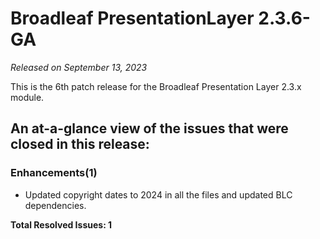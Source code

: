 # Broadleaf PresentationLayer 2.3.6-GA

_Released on September 13, 2023_

This is the 6th patch release for the Broadleaf Presentation Layer 2.3.x module.

## An at-a-glance view of the issues that were closed in this release:

### Enhancements(1)
- Updated copyright dates to 2024 in all the files and updated BLC dependencies.


**Total Resolved Issues: 1**
